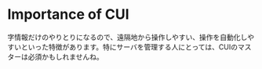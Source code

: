 # Importance of CUI

字情報だけのやりとりになるので、遠隔地から操作しやすい、操作を自動化しやすいといった特徴があります。特にサーバを管理する人にとっては、CUIのマスターは必須かもしれませんね。